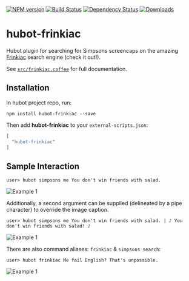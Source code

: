 [![NPM version](http://img.shields.io/npm/v/hubot-frinkiac.svg?style=flat)](https://www.npmjs.org/package/hubot-frinkiac)
[![Build Status](http://img.shields.io/travis/okize/hubot-frinkiac.svg?style=flat)](https://travis-ci.org/okize/hubot-frinkiac)
[![Dependency Status](http://img.shields.io/david/okize/hubot-frinkiac.svg?style=flat)](https://david-dm.org/okize/hubot-frinkiac)
[![Downloads](http://img.shields.io/npm/dm/hubot-frinkiac.svg?style=flat)](https://www.npmjs.org/package/hubot-frinkiac)

# hubot-frinkiac

Hubot plugin for searching for Simpsons screencaps on the amazing [Frinkiac](https://frinkiac.com/) search engine (check it out!).

See [`src/frinkiac.coffee`](src/frinkiac.coffee) for full documentation.

## Installation

In hubot project repo, run:

`npm install hubot-frinkiac --save`

Then add **hubot-frinkiac** to your `external-scripts.json`:

```json
[
  "hubot-frinkiac"
]
```

## Sample Interaction

```
user> hubot simpsons me You don't win friends with salad.
```

![Example 1](https://raw.github.com/okize/hubot-frinkiac/gh-pages/example1.jpg)

Additionally, a second argument can be supplied (delineated by a pipe character) to override the image caption.

```
user> hubot simpsons me You don't win friends with salad. | ♪ You don't win friends with salad! ♪
```

![Example 1](https://raw.github.com/okize/hubot-frinkiac/gh-pages/example2.jpg)

There are also command aliases: `frinkiac` & `simpsons search`:

```
user> hubot frinkiac Me fail English? That's unpossible.
```

![Example 1](https://raw.github.com/okize/hubot-frinkiac/gh-pages/example3.jpg)
